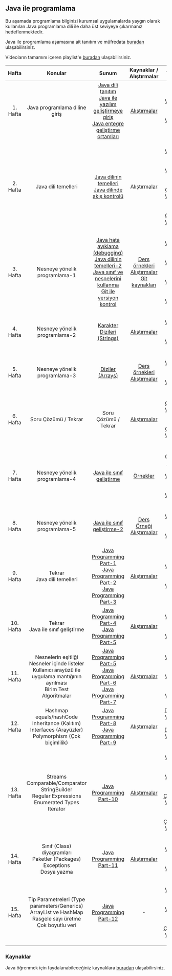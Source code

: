 ##  Java ile programlama

Bu aşamada programlama bilginizi kurumsal uygulamalarda yaygın olarak kullanılan Java programlama dili ile daha üst seviyeye çıkarmanız hedeflenmektedir.

Java ile programlama aşamasına ait tanıtım ve müfredata [buradan](https://drive.google.com/open?id=1nurOHafxOO4w0AjS9xNNIGjFzPQYGwq9) ulaşabilirsiniz.

Videoların tamamını içeren playlist'e [buradan](https://www.youtube.com/playlist?list=PL-4HDqJ7NBMzl0HHdEoRPLr_N2xiEFY8a) ulaşabilirsiniz.

| Hafta     | Konular                     | Sunum                   | Kaynaklar / Alıştırmalar | Video |
| :---------: |:---------------------------:|:-----------------------:|:-------------:|:------------------:
| 1. Hafta | Java programlama diline giriş | [Java dili tanıtım](https://drive.google.com/open?id=12zTGVuQtZK4-BFWx2OEamsT4uNN6hHyq)<br>[Java ile yazılım geliştirmeye giriş](https://drive.google.com/open?id=18_299d09UvTGmPg1gvAFY_J5iDFU5o0V)<br>[Java entegre geliştirme ortamları](https://drive.google.com/open?id=1A5wKSkpgm31pZfk71MDwhPZuICtC9mdc) | [Alıştırmalar](week1/exercises.md) | [Ders Video-1](https://youtu.be/wE6Vb8xbTGE)<br>[Ders Video-2](https://youtu.be/0KVhpzeTQUY)
| 2. Hafta | Java dili temelleri  | [Java dilinin temelleri](https://drive.google.com/open?id=1ABKaFu3DcT92ovJkTcpwHtFzYpu0CBVu)<br>[Java dilinde akış kontrolü](https://drive.google.com/open?id=1VXziPg8MTqlxnzhRx4AQQCD1mNBVI4Cf) | [Alıştırmalar](week2/exercises.md) | [Ders Video-1](https://youtu.be/TU-o3rzZz0o)<br>[Ders Video-2](https://youtu.be/EVUhIIN4snA)<br>[Soru Çözüm Video-1](https://www.youtube.com/watch?v=ax3LswZ4Rfw)<br>[Soru Çözüm Video-2](https://www.youtube.com/watch?v=EmbmhFHkIxc) |
| 3. Hafta | Nesneye yönelik programlama-1  | [Java hata ayıklama (debugging)](https://drive.google.com/open?id=1kkz4MlsGTSfpeFgJizH-ho2GqP5x87r2)<br>[Java dilinin temelleri-2](https://drive.google.com/open?id=1WYnI5JvWUZlkZCzmQRDQEVrDfV1icIE0)<br>[Java sınıf ve nesnelerini kullanma](https://drive.google.com/open?id=1Jk2277AmwJcjw50lxtP1YfjfHhUIjwKB)<br>[Git ile versiyon kontrol](https://drive.google.com/open?id=1zB91iSwq3U1SH0Fza294eKMqhca4hBbD) | [Ders örnekleri](week3)<br>[Alıştırmalar](week3/exercises.md)<br>[Git kaynakları](git.md) | [Ders Video-1](https://youtu.be/UEC3J0QFC5E)<br>[Ders Video-2](https://youtu.be/69tbFANtITM)<br>[Git Video-1](https://youtu.be/c3ySXzsbdAA)<br>[Git Video-2](https://youtu.be/LbCqvLRpoZw) |
| 4. Hafta | Nesneye yönelik programlama-2  | [Karakter Dizileri (Strings)](https://drive.google.com/open?id=1qGGU982AfmCMW-3E8MRQhNIlnOKbwmxH) | [Alıştırmalar](week4/exercises.md) | [Ders Video-1](https://youtu.be/fOW9R0vK3cI)<br>[Ders Video-2](https://youtu.be/xH6qJVnHQT4) |
| 5. Hafta | Nesneye yönelik programlama-3  | [Diziler (Arrays)](https://drive.google.com/open?id=1u7Wp3Rq3fdqW4OaJ9odFJG4cNdShgpwk) | [Ders örnekleri](week5)<br>[Alıştırmalar](week5/exercises.md) | [Ders Video-1](https://youtu.be/TkXnOf-mRlU)<br>[Ders Video-2](https://youtu.be/UC-ABvRWXZc) |
| 6. Hafta | Soru Çözümü / Tekrar  | Soru Çözümü / Tekrar | [Alıştırmalar](week6/exercises.md) | [Soru Çözüm Video-1](https://youtu.be/XQjG1oF90p8)<br>[Soru Çözüm Video-2](https://youtu.be/eES58NSlx10) |
| 7. Hafta | Nesneye yönelik programlama-4  | [Java ile sınıf geliştirme](https://drive.google.com/file/d/1etObhP56ZhfiVoR_LxNMGmP4pGbRHoud/view?usp=sharing) | [Örnekler](week7/resources.md) | [Soru Çözüm Video](https://youtu.be/6NK14-6ABSQ)<br>[Ders Video-1](https://youtu.be/JQ-My4fZBVw)<br>[Ders Video-2](https://youtu.be/FalxTBhcmmQ) |
| 8. Hafta | Nesneye yönelik programlama-5  | [Java ile sınıf geliştirme-2](https://drive.google.com/file/d/1cpJtWrdfLhYr4oIF97mkoH75bnrJ-pl_/view?usp=sharing) | [Ders Örneği](week8/PointCircleExample)<br>[Alıştırmalar](week8/exercises.md) | [Ders Video-1](https://youtu.be/-DzuO2T2YxY)<br>[Ders Video-2](https://youtu.be/JqfPMVA_W94) |
| 9. Hafta | Tekrar<br>Java dili temelleri | [Java Programming Part-1](https://java-programming.mooc.fi/part-1)<br>[Java Programming Part-2](https://java-programming.mooc.fi/part-2)<br>[Java Programming Part-3](https://java-programming.mooc.fi/part-3) | [Alıştırmalar](week9/exercises.md) | [Ders Video-1](https://youtu.be/alceTJFMGf8)<br>[Ders Video-2](https://youtu.be/XUoXHI9O9fA) |
| 10. Hafta | Tekrar<br>Java ile sınıf geliştirme | [Java Programming Part-4](https://java-programming.mooc.fi/part-4)<br>[Java Programming Part-5](https://java-programming.mooc.fi/part-5) | [Alıştırmalar](week10/exercises.md) | [Ders Video-1](https://youtu.be/8gER6g5ZWc4)<br>[Ders Video-2](https://youtu.be/Wux3VY8y7VU) |
| 11. Hafta | Nesnelerin eşitliği<br>Nesneler içinde listeler<br>Kullanıcı arayüzü ile uygulama mantığının ayrılması<br>Birim Test<br>Algoritmalar | [Java Programming Part-5](https://java-programming.mooc.fi/part-5)<br>[Java Programming Part-6](https://java-programming.mooc.fi/part-6)<br>[Java Programming Part-7](https://java-programming.mooc.fi/part-7) | [Alıştırmalar](week11/exercises.md) | [Ders Video-1](https://youtu.be/ofAj5hs_Wsc)<br>[Ders Video-2](https://youtu.be/ZQn-Qp4poHM)<br>[Ders Video-3](https://youtu.be/8fJ_o6Gx_yo) |
| 12. Hafta | Hashmap<br>equals/hashCode<br>Inheritance (Kalıtım)<br>Interfaces (Arayüzler)<br>Polymorphism (Çok biçimlilik) | [Java Programming Part-8](https://java-programming.mooc.fi/part-8)<br>[Java Programming Part-9](https://java-programming.mooc.fi/part-9) | [Alıştırmalar](week12/exercises.md) | [Ders-2 Video-1](https://youtu.be/lUybExyJlgc )<br>[Ders-2 Video-2](https://youtu.be/nmIZeb9rsZc) |
| 13. Hafta | Streams<br>Comparable/Comparator<br>StringBuilder<br>Regular Expressions<br>Enumerated Types<br>Iterator | [Java Programming Part-10](https://java-programming.mooc.fi/part-10)| [Alıştırmalar](week13/exercises.md) | [Ders Video-1](https://youtu.be/0LTLOHe6-fo)<br>[Ders Video-2](https://youtu.be/oGj_Tu13adA)<br>[Soru Çözümü Video-1](https://youtu.be/V-Z2O6SuUE4)<br>[Soru Çözümü Video-2](https://youtu.be/xQ0W-HWjpWI) |
| 14. Hafta | Sınıf (Class) diyagramları<br>Paketler (Packages)<br>Exceptions<br>Dosya yazma | [Java Programming Part-11](https://java-programming.mooc.fi/part-11)| [Alıştırmalar](week14/exercises.md) | [Ders Video-1](https://youtu.be/HlQnNInUxQU)<br>[Ders Video-2](https://youtu.be/cYigr3FOC-k) |
| 15. Hafta | Tip Parametreleri (Type parameters/Generics)<br>ArrayList ve HashMap<br>Rasgele sayı üretme<br>Çok boyutlu veri | [Java Programming Part-12](https://github.com/rage/java-programming) | - | [Ders Video-1](https://youtu.be/lDqA02oShmE)<br>[Ders Video-2](https://youtu.be/g8QF9ZEoOz0)<br>[Soru Çözümü Video-1](https://youtu.be/8Gj45y0Stso) |



### Kaynaklar
Java öğrenmek için faydalanabileceğiniz kaynaklara [buradan](resources.md) ulaşabilirsiniz.
